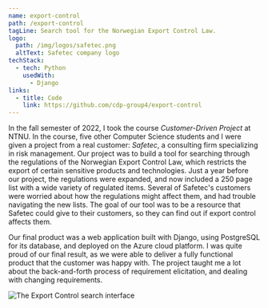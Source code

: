 ```yaml
---
name: export-control
path: /export-control
tagLine: Search tool for the Norwegian Export Control Law.
logo:
  path: /img/logos/safetec.png
  altText: Safetec company logo
techStack:
  - tech: Python
    usedWith:
      - Django
links:
  - title: Code
    link: https://github.com/cdp-group4/export-control
---
```


In the fall semester of 2022, I took the course _Customer-Driven Project_ at NTNU. In the course,
five other Computer Science students and I were given a project from a real customer: _Safetec_, a
consulting firm specializing in risk management. Our project was to build a tool for searching
through the regulations of the Norwegian Export Control Law, which restricts the export of certain
sensitive products and technologies. Just a year before our project, the regulations were expanded,
and now included a 250 page list with a wide variety of regulated items. Several of Safetec's
customers were worried about how the regulations might affect them, and had trouble navigating the
new lists. The goal of our tool was to be a resource that Safetec could give to their customers, so
they can find out if export control affects them.

Our final product was a web application built with Django, using PostgreSQL for its database, and
deployed on the Azure cloud platform. I was quite proud of our final result, as we were able to
deliver a fully functional product that the customer was happy with. The project taught me a lot
about the back-and-forth process of requirement elicitation, and dealing with changing requirements.

![The Export Control search interface](/img/screenshots/export-control.png)
